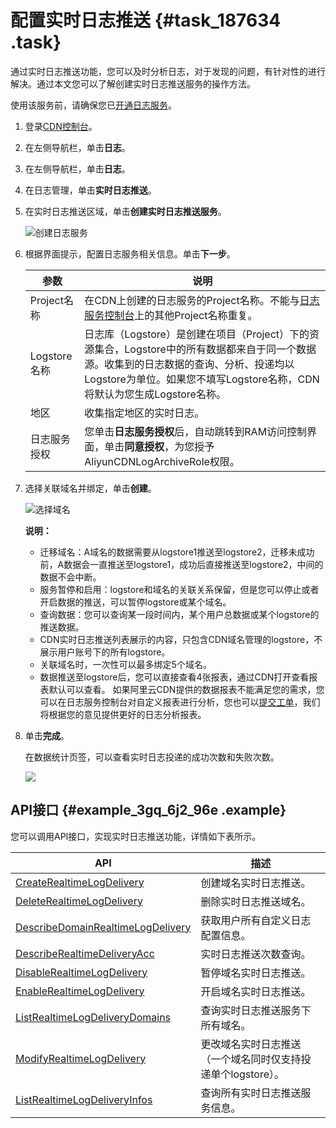 # 配置实时日志推送 {#task_187634 .task}

通过实时日志推送功能，您可以及时分析日志，对于发现的问题，有针对性的进行解决。通过本文您可以了解创建实时日志推送服务的操作方法。

使用该服务前，请确保您已[开通日志服务](https://sls.console.aliyun.com)。

1.  登录[CDN控制台](https://cdn.console.aliyun.com)。
2.  在左侧导航栏，单击**日志**。
3.  在左侧导航栏，单击**日志**。
4.  在日志管理，单击**实时日志推送**。
5.  在实时日志推送区域，单击**创建实时日志推送服务**。 

    ![创建日志服务](http://static-aliyun-doc.oss-cn-hangzhou.aliyuncs.com/assets/img/21455/156652467351126_zh-CN.png)

6.  根据界面提示，配置日志服务相关信息。单击**下一步**。 

    |参数|说明|
    |--|--|
    |Project名称|在CDN上创建的日志服务的Project名称。不能与[日志服务控制台](https://sls.console.aliyun.com)上的其他Project名称重复。|
    |Logstore名称|日志库（Logstore）是创建在项目（Project）下的资源集合，Logstore中的所有数据都来自于同一个数据源。收集到的日志数据的查询、分析、投递均以Logstore为单位。如果您不填写Logstore名称，CDN将默认为您生成Logstore名称。|
    |地区|收集指定地区的实时日志。|
    |日志服务授权|您单击**日志服务授权**后，自动跳转到RAM访问控制界面，单击**同意授权**，为您授予AliyunCDNLogArchiveRole权限。|

7.  选择关联域名并绑定，单击**创建**。 

    ![选择域名](http://static-aliyun-doc.oss-cn-hangzhou.aliyuncs.com/assets/img/21455/156652467348259_zh-CN.png)

    **说明：** 

    -   迁移域名：A域名的数据需要从logstore1推送至logstore2，迁移未成功前，A数据会一直推送至logstore1，成功后直接推送至logstore2，中间的数据不会中断。
    -   服务暂停和启用：logstore和域名的关联关系保留，但是您可以停止或者开启数据的推送，可以暂停logstore或某个域名。
    -   查询数据：您可以查询某一段时间内，某个用户总数据或某个logstore的推送数据。
    -   CDN实时日志推送列表展示的内容，只包含CDN域名管理的logstore，不展示用户账号下的所有logstore。
    -   关联域名时，一次性可以最多绑定5个域名。
    -   数据推送至logstore后，您可以直接查看4张报表，通过CDN打开查看报表默认可以查看。
    如果阿里云CDN提供的数据报表不能满足您的需求，您可以在日志服务控制台对自定义报表进行分析，您也可以[提交工单](https://selfservice.console.aliyun.com/ticket/createIndex)，我们将根据您的意见提供更好的日志分析报表。

8.  单击**完成**。 

    在数据统计页签，可以查看实时日志投递的成功次数和失败次数。

    ![](http://static-aliyun-doc.oss-cn-hangzhou.aliyuncs.com/assets/img/21455/156652467456855_zh-CN.png)


## API接口 {#example_3gq_6j2_96e .example}

您可以调用API接口，实现实时日志推送功能，详情如下表所示。

|API|描述|
|---|--|
|[CreateRealtimeLogDelivery](../cn.zh-CN/新版API参考/日志信息类接口/CreateRealtimeLogDelivery.md#)|创建域名实时日志推送。|
|[DeleteRealtimeLogDelivery](../cn.zh-CN/新版API参考/日志信息类接口/DeleteRealtimeLogDelivery.md#)|删除实时日志推送域名。|
|[DescribeDomainRealtimeLogDelivery](../cn.zh-CN/新版API参考/日志信息类接口/DescribeDomainRealtimeLogDelivery.md#)|获取用户所有自定义日志配置信息。|
|[DescribeRealtimeDeliveryAcc](../cn.zh-CN/新版API参考/日志信息类接口/DescribeRealtimeDeliveryAcc.md#)|实时日志推送次数查询。|
|[DisableRealtimeLogDelivery](../cn.zh-CN/新版API参考/日志信息类接口/DisableRealtimeLogDelivery.md#)|暂停域名实时日志推送。|
|[EnableRealtimeLogDelivery](../cn.zh-CN/新版API参考/日志信息类接口/EnableRealtimeLogDelivery.md#)|开启域名实时日志推送。|
|[ListRealtimeLogDeliveryDomains](../cn.zh-CN/新版API参考/日志信息类接口/ListRealtimeLogDeliveryDomains.md#)|查询实时日志推送服务下所有域名。|
|[ModifyRealtimeLogDelivery](../cn.zh-CN/新版API参考/日志信息类接口/ModifyRealtimeLogDelivery.md#)|更改域名实时日志推送（一个域名同时仅支持投递单个logstore）。|
|[ListRealtimeLogDeliveryInfos](../cn.zh-CN/新版API参考/日志信息类接口/ListRealtimeLogDeliveryInfos.md#)|查询所有实时日志推送服务信息。|


